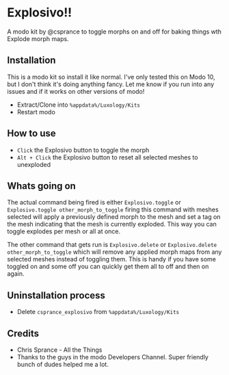 # Explosivo!!
A modo kit by @csprance to toggle morphs on and off for baking things wth Explode morph maps.

## Installation
This is a modo kit so install it like normal. I've only tested this on Modo 10, but I don't think it's doing anything
fancy. Let me know if you run into any issues and if it works on other versions of modo!
* Extract/Clone into `%appdata%/Luxology/Kits`
* Restart modo

## How to use
* `Click` the Explosivo button to toggle the morph
* `Alt + Click` the Explosivo button to reset all selected meshes to unexploded

## Whats going on
The actual command being fired is either `Explosivo.toggle` or `Explosivo.toggle other_morph_to_toggle` firing this
command with meshes selected will apply a previously defined morph to the mesh and set a tag on the mesh
indicating that the mesh is currently exploded. This way you can toggle explodes per mesh or all at once.

The other command that gets run is `Explosivo.delete` or `Explosivo.delete other_morph_to_toggle` which will remove any
applied morph maps from any selected meshes instead of toggling them. This is handy if you have some toggled on and some
off you can quickly get them all to off and then on again.

## Uninstallation process
* Delete `csprance_explosivo` from `%appdata%/Luxology/Kits`

## Credits
* Chris Sprance - All the Things
* Thanks to the guys in the modo Developers Channel. Super friendly bunch of dudes helped me a lot.

